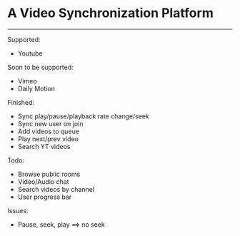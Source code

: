 # A Video Synchronization Platform

-----------------------

Supported:
- Youtube

Soon to be supported:
- Vimeo
- Daily Motion

Finished:
- Sync play/pause/playback rate change/seek
- Sync new user on join
- Add videos to queue
- Play next/prev video
- Search YT videos

Todo:
- Browse public rooms
- Video/Audio chat
- Search videos by channel
- User progress bar

Issues: 
- Pause, seek, play ==> no seek